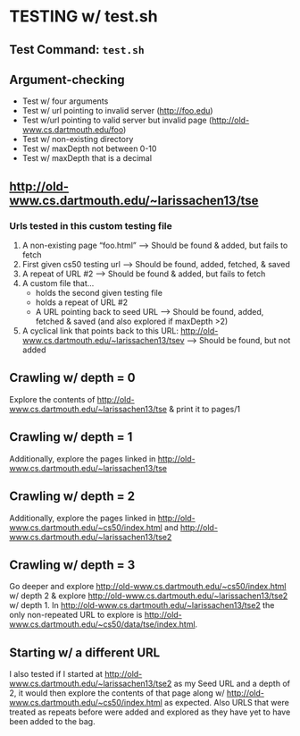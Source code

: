# TESTING w/ test.sh

## Test Command: `test.sh`

## Argument-checking
* Test w/ four arguments
* Test w/ url pointing to invalid server (http://foo.edu)
* Test w/url pointing to valid server but invalid page (http://old-www.cs.dartmouth.edu/foo)
* Test w/ non-existing directory
* Test w/ maxDepth not between 0-10
* Test w/ maxDepth that is a decimal

## http://old-www.cs.dartmouth.edu/~larissachen13/tse
### Urls tested in this custom testing file
  1. A non-existing page “foo.html”
    --> Should be found & added, but fails to fetch
  2. First given cs50 testing url
    --> Should be found, added, fetched, & saved
  3. A repeat of URL #2
    --> Should be found & added, but fails to fetch
  4. A custom file that...
      * holds the second given testing file
      * holds a repeat of URL #2
      * A URL pointing back to seed URL
    --> Should be found, added, fetched & saved (and also explored if
        maxDepth >2)
  5. A cyclical link that points back to this URL:
      http://old-www.cs.dartmouth.edu/~larissachen13/tsev
    --> Should be found, but not added
## Crawling w/ depth = 0
Explore the contents of http://old-www.cs.dartmouth.edu/~larissachen13/tse
& print it to pages/1

## Crawling w/ depth = 1
Additionally, explore the pages linked in
http://old-www.cs.dartmouth.edu/~larissachen13/tse

## Crawling w/ depth = 2
Additionally, explore the pages linked in http://old-www.cs.dartmouth.edu/~cs50/index.html
and http://old-www.cs.dartmouth.edu/~larissachen13/tse2

## Crawling w/ depth = 3
Go deeper and explore http://old-www.cs.dartmouth.edu/~cs50/index.html w/ depth
2 & explore http://old-www.cs.dartmouth.edu/~larissachen13/tse2 w/ depth 1.
In http://old-www.cs.dartmouth.edu/~larissachen13/tse2 the only non-repeated
 URL to explore is http://old-www.cs.dartmouth.edu/~cs50/data/tse/index.html.

 ## Starting w/ a different URL
 I also tested if I started at http://old-www.cs.dartmouth.edu/~larissachen13/tse2
 as my Seed URL and a depth of 2, it would then explore the contents of that page
 along w/ http://old-www.cs.dartmouth.edu/~cs50/index.html as expected. Also
 URLS that were treated as repeats before were added and explored as they have
 yet to have been added to the bag.
 

